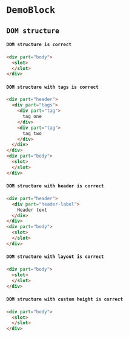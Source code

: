 # `DemoBlock`

## `DOM structure`

####   `DOM structure is correct`

```html
<div part="body">
  <slot>
  </slot>
</div>

```

####   `DOM structure with tags is correct`

```html
<div part="header">
  <div part="tags">
    <div part="tag">
      tag one
    </div>
    <div part="tag">
      tag two
    </div>
  </div>
</div>
<div part="body">
  <slot>
  </slot>
</div>

```

####   `DOM structure with header is correct`

```html
<div part="header">
  <div part="header-label">
    Header text
  </div>
</div>
<div part="body">
  <slot>
  </slot>
</div>

```

####   `DOM structure with layout is correct`

```html
<div part="body">
  <slot>
  </slot>
</div>

```

####   `DOM structure with custom height is correct`

```html
<div part="body">
  <slot>
  </slot>
</div>

```


